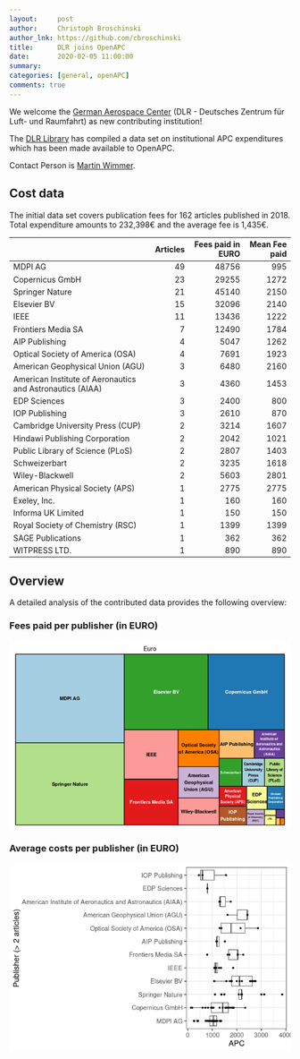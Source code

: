 ```yaml
---
layout:     post
author:     Christoph Broschinski
author_lnk: https://github.com/cbroschinski
title:      DLR joins OpenAPC
date:       2020-02-05 11:00:00
summary:    
categories: [general, openAPC]
comments: true
---
```





We welcome the [German Aerospace Center](https://www.dlr.de/EN/Home/home_node.html) (DLR - Deutsches Zentrum für Luft- und Raumfahrt) as new contributing institution!

The [DLR Library](https://www.dlr.de/zb/en/desktopdefault.aspx/) has compiled a data set on institutional APC expenditures which has been made available to OpenAPC.

Contact Person is [Martin Wimmer](mailto:Bibliotheken@dlr.de).

## Cost data



The initial data set covers publication fees for 162 articles published in 2018. Total expenditure amounts to 232,398€ and the average fee is 1,435€.


|                                                          | Articles| Fees paid in EURO| Mean Fee paid|
|:---------------------------------------------------------|--------:|-----------------:|-------------:|
|MDPI AG                                                   |       49|             48756|           995|
|Copernicus GmbH                                           |       23|             29255|          1272|
|Springer Nature                                           |       21|             45140|          2150|
|Elsevier BV                                               |       15|             32096|          2140|
|IEEE                                                      |       11|             13436|          1222|
|Frontiers Media SA                                        |        7|             12490|          1784|
|AIP Publishing                                            |        4|              5047|          1262|
|Optical Society of America (OSA)                          |        4|              7691|          1923|
|American Geophysical Union (AGU)                          |        3|              6480|          2160|
|American Institute of Aeronautics and Astronautics (AIAA) |        3|              4360|          1453|
|EDP Sciences                                              |        3|              2400|           800|
|IOP Publishing                                            |        3|              2610|           870|
|Cambridge University Press (CUP)                          |        2|              3214|          1607|
|Hindawi Publishing Corporation                            |        2|              2042|          1021|
|Public Library of Science (PLoS)                          |        2|              2807|          1403|
|Schweizerbart                                             |        2|              3235|          1618|
|Wiley-Blackwell                                           |        2|              5603|          2801|
|American Physical Society (APS)                           |        1|              2775|          2775|
|Exeley, Inc.                                              |        1|               160|           160|
|Informa UK Limited                                        |        1|               150|           150|
|Royal Society of Chemistry (RSC)                          |        1|              1399|          1399|
|SAGE Publications                                         |        1|               362|           362|
|WITPRESS LTD.                                             |        1|               890|           890|

## Overview

A detailed analysis of the contributed data provides the following overview:

### Fees paid per publisher (in EURO)

![plot of chunk tree_dlr_2020_02_05_full](/figure/tree_dlr_2020_02_05_full-1.png)


###  Average costs per publisher (in EURO)

![plot of chunk box_dlr_2020_02_05_publisher_full](/figure/box_dlr_2020_02_05_publisher_full-1.png)
